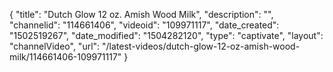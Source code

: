 {
    "title": "Dutch Glow 12 oz. Amish Wood Milk",
    "description": "",
    "channelid": "114661406",
    "videoid": "109971117",
    "date_created": "1502519267",
    "date_modified": "1504282120",
    "type": "captivate",
    "layout": "channelVideo",
    "url": "\/latest-videos\/dutch-glow-12-oz-amish-wood-milk\/114661406-109971117"
}
